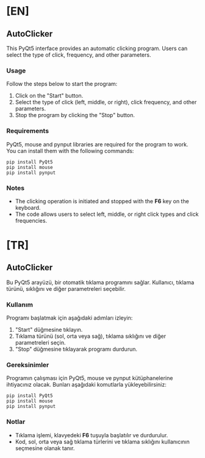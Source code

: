 <h1>[EN]</h1>
<h2>AutoClicker</h2>

<p>This PyQt5 interface provides an automatic clicking program. Users can select the type of click, frequency, and other parameters.</p>

<h3>Usage</h3>

<p>Follow the steps below to start the program:</p>

<ol>
  <li>Click on the "Start" button.</li>
  <li>Select the type of click (left, middle, or right), click frequency, and other parameters.</li>
  <li>Stop the program by clicking the "Stop" button.</li>
</ol>

<h3>Requirements</h3>

<p>PyQt5, mouse and pynput libraries are required for the program to work. You can install them with the following commands:</p>

<pre><code>pip install PyQt5
pip install mouse
pip install pynput
</code></pre>

<h3>Notes</h3>

<ul>
  <li>The clicking operation is initiated and stopped with the <strong>F6</strong> key on the keyboard.</li>
  <li>The code allows users to select left, middle, or right click types and click frequencies.</li>
</ul>



<h1>[TR]</h1>
<h2>AutoClicker</h2>

<p>Bu PyQt5 arayüzü, bir otomatik tıklama programını sağlar. Kullanıcı, tıklama türünü, sıklığını ve diğer parametreleri seçebilir.</p>

<h3>Kullanım</h3>

<p>Programı başlatmak için aşağıdaki adımları izleyin:</p>

<ol>
  <li>"Start" düğmesine tıklayın.</li>
  <li>Tıklama türünü (sol, orta veya sağ), tıklama sıklığını ve diğer parametreleri seçin.</li>
  <li>"Stop" düğmesine tıklayarak programı durdurun.</li>
</ol>

<h3>Gereksinimler</h3>

<p>Programın çalışması için PyQt5, mouse ve pynput kütüphanelerine ihtiyacınız olacak. Bunları aşağıdaki komutlarla yükleyebilirsiniz:</p>

<pre><code>pip install PyQt5
pip install mouse
pip install pynput
</code></pre>

<h3>Notlar</h3>

<ul>
  <li>Tıklama işlemi, klavyedeki <strong>F6</strong> tuşuyla başlatılır ve durdurulur.</li>
  <li>Kod, sol, orta veya sağ tıklama türlerini ve tıklama sıklığını kullanıcının seçmesine olanak tanır.</li>
</ul>
